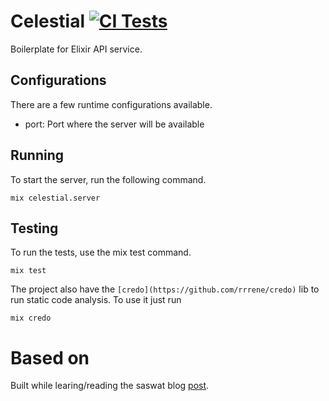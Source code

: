 # Celestial [![CI Tests](https://github.com/sipmann/celestial/workflows/Elixir%20CI/badge.svg)](https://github.com/sipmann/celestial/actions)

Boilerplate for Elixir API service.


## Configurations

There are a few runtime configurations available.

* port: Port where the server will be available

## Running

To start the server, run the following command.

`mix celestial.server`

## Testing

To run the tests, use the mix test command.

`mix test`

The project also have the `[credo](https://github.com/rrrene/credo)` lib to run static code analysis. To use it just run 

`mix credo`


# Based on

Built while learing/reading the saswat blog [post](https://saswat.dev/build-a-simple-rest-api-with-elixir-part-1/).